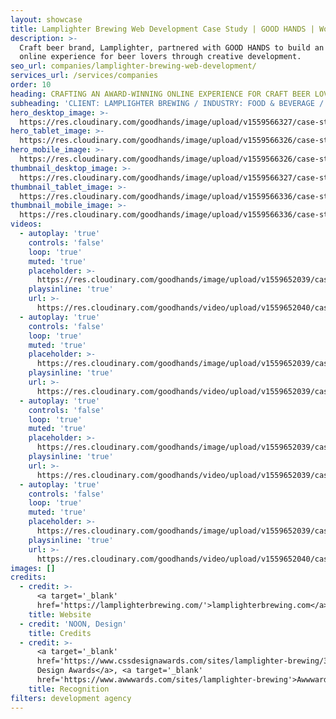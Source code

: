 ```yaml
---
layout: showcase
title: Lamplighter Brewing Web Development Case Study | GOOD HANDS | Work
description: >-
  Craft beer brand, Lamplighter, partnered with GOOD HANDS to build an engaging
  online experience for beer lovers through creative development.
seo_url: companies/lamplighter-brewing-web-development/
services_url: /services/companies
order: 10
heading: CRAFTING AN AWARD-WINNING ONLINE EXPERIENCE FOR CRAFT BEER LOVERS
subheading: 'CLIENT: LAMPLIGHTER BREWING / INDUSTRY: FOOD & BEVERAGE / ROLE: DEVELOPMENT'
hero_desktop_image: >-
  https://res.cloudinary.com/goodhands/image/upload/v1559566327/case-studies/lamplighter-brewing/case-study-lamplighter-brewing-1280px_vlceub.jpg
hero_tablet_image: >-
  https://res.cloudinary.com/goodhands/image/upload/v1559566326/case-studies/lamplighter-brewing/case-study-lamplighter-brewing-768px_neuho3.jpg
hero_mobile_image: >-
  https://res.cloudinary.com/goodhands/image/upload/v1559566326/case-studies/lamplighter-brewing/case-study-lamplighter-brewing-360px_oky1uo.jpg
thumbnail_desktop_image: >-
  https://res.cloudinary.com/goodhands/image/upload/v1559566327/case-studies/lamplighter-brewing/case-study-lamplighter-brewing-1280px_vlceub.jpg
thumbnail_tablet_image: >-
  https://res.cloudinary.com/goodhands/image/upload/v1559566336/case-studies/lamplighter-brewing/lamplighter-brewing-thumbnail-768px_gkr0z2.jpg
thumbnail_mobile_image: >-
  https://res.cloudinary.com/goodhands/image/upload/v1559566336/case-studies/lamplighter-brewing/lamplighter-brewing-thumbnail-360px_l6ugux.jpg
videos:
  - autoplay: 'true'
    controls: 'false'
    loop: 'true'
    muted: 'true'
    placeholder: >-
      https://res.cloudinary.com/goodhands/image/upload/v1559652039/case-studies/lamplighter-brewing/case-study-lamplighter-brewing-01_uphaxf.jpg
    playsinline: 'true'
    url: >-
      https://res.cloudinary.com/goodhands/video/upload/v1559652040/case-studies/lamplighter-brewing/case-study-lamplighter-brewing-01_ta8rsi.mp4
  - autoplay: 'true'
    controls: 'false'
    loop: 'true'
    muted: 'true'
    placeholder: >-
      https://res.cloudinary.com/goodhands/image/upload/v1559652039/case-studies/lamplighter-brewing/case-study-lamplighter-brewing-02_fksxhp.jpg
    playsinline: 'true'
    url: >-
      https://res.cloudinary.com/goodhands/video/upload/v1559652039/case-studies/lamplighter-brewing/case-study-lamplighter-brewing-02_r9knnq.mp4
  - autoplay: 'true'
    controls: 'false'
    loop: 'true'
    muted: 'true'
    placeholder: >-
      https://res.cloudinary.com/goodhands/image/upload/v1559652039/case-studies/lamplighter-brewing/case-study-lamplighter-brewing-03_nlp9mx.jpg
    playsinline: 'true'
    url: >-
      https://res.cloudinary.com/goodhands/video/upload/v1559652039/case-studies/lamplighter-brewing/case-study-lamplighter-brewing-03_ee1tgn.mp4
  - autoplay: 'true'
    controls: 'false'
    loop: 'true'
    muted: 'true'
    placeholder: >-
      https://res.cloudinary.com/goodhands/image/upload/v1559652039/case-studies/lamplighter-brewing/case-study-lamplighter-brewing-04_ozzbeu.jpg
    playsinline: 'true'
    url: >-
      https://res.cloudinary.com/goodhands/video/upload/v1559652040/case-studies/lamplighter-brewing/case-study-lamplighter-brewing-04_jjpowc.mp4
images: []
credits:
  - credit: >-
      <a target='_blank'
      href='https://lamplighterbrewing.com/'>lamplighterbrewing.com</a>
    title: Website
  - credit: 'NOON, Design'
    title: Credits
  - credit: >-
      <a target='_blank'
      href='https://www.cssdesignawards.com/sites/lamplighter-brewing/33260/'>CSS
      Design Awards</a>, <a target='_blank'
      href='https://www.awwwards.com/sites/lamplighter-brewing'>Awwwards</a>
    title: Recognition
filters: development agency
---
```


